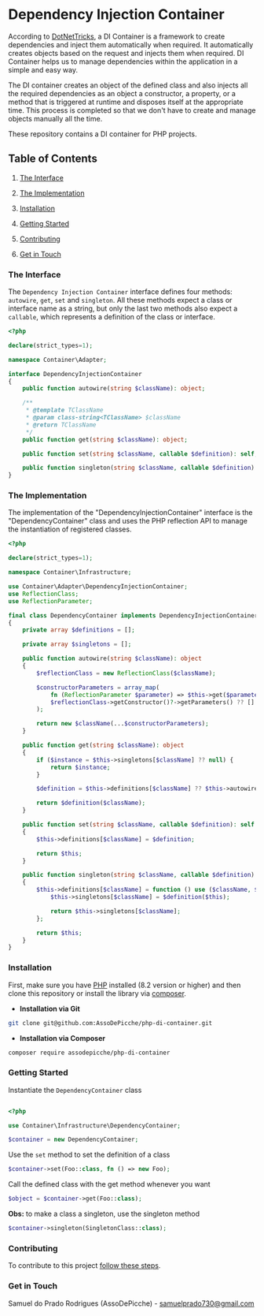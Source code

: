 # Dependency Injection Container

According to [DotNetTricks](https://www.dotnettricks.com/learn/dependencyinjection/what-is-ioc-container-or-di-container), a DI Container is a framework to create dependencies and inject them automatically when required. It automatically creates objects based on the request and injects them when required. DI Container helps us to manage dependencies within the application in a simple and easy way.

The DI container creates an object of the defined class and also injects all the required dependencies as an object a constructor, a property, or a method that is triggered at runtime and disposes itself at the appropriate time. This process is completed so that we don't have to create and manage objects manually all the time.

These repository contains a DI container for PHP projects.

## Table of Contents

1. [The Interface](#the-interface)

2. [The Implementation](#the-implementation)

3. [Installation](#installation)

4. [Getting Started](#getting-started)

5. [Contributing](#contributing)

6. [Get in Touch](#get-in-touch)

### The Interface

The `Dependency Injection Container` interface defines four methods: `autowire`, `get`, `set` and `singleton`. All these methods expect a class or interface name as a string, but only the last two methods also expect a `callable`, which represents a definition of the class or interface.

```php
<?php

declare(strict_types=1);

namespace Container\Adapter;

interface DependencyInjectionContainer
{
    public function autowire(string $className): object;

    /**
     * @template TClassName
     * @param class-string<TClassName> $className
     * @return TClassName
     */
    public function get(string $className): object;

    public function set(string $className, callable $definition): self;

    public function singleton(string $className, callable $definition): self;
}
```

### The Implementation

The implementation of the "DependencyInjectionContainer" interface is the "DependencyContainer" class and uses the PHP reflection API to manage the instantiation of registered classes.

```php
<?php

declare(strict_types=1);

namespace Container\Infrastructure;

use Container\Adapter\DependencyInjectionContainer;
use ReflectionClass;
use ReflectionParameter;

final class DependencyContainer implements DependencyInjectionContainer
{
    private array $definitions = [];

    private array $singletons = [];

    public function autowire(string $className): object
    {
        $reflectionClass = new ReflectionClass($className);

        $constructorParameters = array_map(
            fn (ReflectionParameter $parameter) => $this->get($parameter->getType()->getName()),
            $reflectionClass->getConstructor()?->getParameters() ?? []
        );

        return new $className(...$constructorParameters);
    }

    public function get(string $className): object
    {
        if ($instance = $this->singletons[$className] ?? null) {
            return $instance;
        }

        $definition = $this->definitions[$className] ?? $this->autowire(...);

        return $definition($className);
    }

    public function set(string $className, callable $definition): self
    {
        $this->definitions[$className] = $definition;

        return $this;
    }

    public function singleton(string $className, callable $definition): self
    {
        $this->definitions[$className] = function () use ($className, $definition) {
            $this->singletons[$className] = $definition($this);

            return $this->singletons[$className];
        };

        return $this;
    }
}
```

### Installation

First, make sure you have [PHP](https://www.php.net/downloads) installed (8.2 version or higher) and then clone this repository or install the library via [composer](https://getcomposer.org/).

- **Installation via Git**

```bash
git clone git@github.com:AssoDePicche/php-di-container.git
```

- **Installation via Composer**

```bash
composer require assodepicche/php-di-container
```

### Getting Started

Instantiate the `DependencyContainer` class

```php

<?php

use Container\Infrastructure\DependencyContainer;

$container = new DependencyContainer;
```

Use the `set` method to set the definition of a class

```php
$container->set(Foo::class, fn () => new Foo);
```

Call the defined class with the get method whenever you want

```php
$object = $container->get(Foo::class);
```

**Obs:** to make a class a singleton, use the singleton method

```php
$container->singleton(SingletonClass::class);
```

### Contributing

To contribute to this project [follow these steps](./CONTRIBUTING).

### Get in Touch

Samuel do Prado Rodrigues (AssoDePicche) - <samuelprado730@gmail.com>
